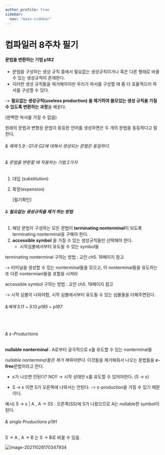 ```yaml
---
author_profile: true
sidebar:
  nav: "main-sidebar"
---
```



# 컴파일러 8주차 필기

#### 문법을 변환하는 기법 p182

- 문법을 구성하는 생성 규칙 중에서 필요없는 생성규칙이거나 혹은 다른 형태로 바꿀수 있는 생성규칙이 존재한다.
- 이러한 생성 규칙들을 제거해야지만 우리가 파서를 구성할 때 좀 더 효율적으러 파서를 구성할 수 있다.

-> **필요없는 생성규칙(useless production) 을 제거하여  쓸모있는 생성 규칙을 가질 수 있도록 변환하는 과정**을 배운다.

(완벽한 파서를 가질 수 없음)

원래의 문법과 변형된 문법이 동등한 언어를 생성하면은 두 개의 문법을 동등하다고 말한다.



###### & 예제 5.9 : G1과 G2에 대해서 생성되는 문법은 동일하다.



###### & 문법을 변환할 때 적용하는 기법 2가지

1. 대입 (substitution)

2. 확장(expension) 

   [필기확인]



###### & **필요없는 생성규칙을 제거 하는 방법**

1. 해당 문법이 구성하는 모든 문법이 **terminating nonterminal**이 되도록 terminating nonterminal을 구해야 한다.
2. **accessible symbol** 을 가질 수 있는 생성규칙들만 선택해야 한다.
   - 시작심볼에서부터 유도될 수 있는 symbol들

terminating nonterminal 구하는 방법 : 교안 ch5. 19페이지 참고

-> 터미널을 생성할 수 있는 nonterminal들을 모으고, 이 nonterminal들을 유도하는 또 다른 nontermianl들을 포함을 시켜라

accessible symbol 구하는 방법 : 교안 ch5. 19페이지 참고

-> 시작 심볼이 나와야함, 시작 심볼에서부터 유도될 수 있는 심볼들을 더해주면된다.

###### 	&예제 5.11 ~ 5.13  p185 ~ p187 

​	

###### & ε-Productions

**nullable nonterminal** : A로부터 궁극적으로 ε를 유도할 수 있는 nonterminal들

*nullable nonterminal들은 제거 해줘야한다.* 이것들을 제거해줘서 나오는 문법들을 **ε-free**문법이라고 한다. 

- ε가 나오면 안된다? NO!! -> 시작 상태만 ε를 유도할 수 있어야한다. (S -> ε)

- S -> ε 이면 S가 오른쪽에 나와서는 안된다. -> ε-production을 가질 수 있기 때문이다.

예시) S -> ε | A , A -> SS  : 오른쪽(SS)에 S가 나왔으므로 A는 nullable한 symbol이 된다. 

 

###### & single Productions p191

S -> A , A -> B 는 S -> B로 바꿀 수 있음.

![image-20211026170347934](C:\Users\whdgu\AppData\Roaming\Typora\typora-user-images\image-20211026170347934.png)
